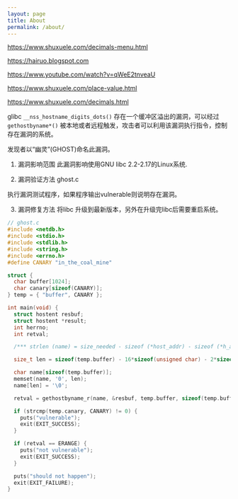 ```yaml
---
layout: page
title: About
permalink: /about/
---
```


https://www.shuxuele.com/decimals-menu.html

https://hairuo.blogspot.com

https://www.youtube.com/watch?v=qWeE2tnveaU

https://www.shuxuele.com/place-value.html

https://www.shuxuele.com/decimals.html




glibc `__nss_hostname_digits_dots()` 存在一个缓冲区溢出的漏洞，可以经过 `gethostbyname*()` 被本地或者远程触发，攻击者可以利用该漏洞执行指令，控制存在漏洞的系统。

发现者以“幽灵”(GHOST)命名此漏洞。

1. 漏洞影响范围
此漏洞影响使用GNU libc 2.2-2.17的Linux系统.

2. 漏洞验证方法
ghost.c

执行漏洞测试程序，如果程序输出vulnerable则说明存在漏洞。 

3. 漏洞修复方法
将libc 升级到最新版本，另外在升级完libc后需要重启系统。

```c  
// ghost.c
#include <netdb.h>
#include <stdio.h>
#include <stdlib.h>
#include <string.h>
#include <errno.h>
#define CANARY "in_the_coal_mine"

struct {
  char buffer[1024];
  char canary[sizeof(CANARY)];
} temp = { "buffer", CANARY };

int main(void) {
  struct hostent resbuf;
  struct hostent *result;
  int herrno;
  int retval;

  /*** strlen (name) = size_needed - sizeof (*host_addr) - sizeof (*h_addr_ptrs) - 1; ***/

  size_t len = sizeof(temp.buffer) - 16*sizeof(unsigned char) - 2*sizeof(char *) - 1;

  char name[sizeof(temp.buffer)];
  memset(name, '0', len);
  name[len] = '\0';

  retval = gethostbyname_r(name, &resbuf, temp.buffer, sizeof(temp.buffer), &result, &herrno);

  if (strcmp(temp.canary, CANARY) != 0) {
    puts("vulnerable");
    exit(EXIT_SUCCESS);
  }

  if (retval == ERANGE) {
    puts("not vulnerable");
    exit(EXIT_SUCCESS);
  }

  puts("should not happen");
  exit(EXIT_FAILURE);
}
```
